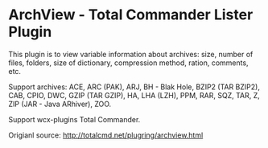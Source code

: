 # ArchView - Total Commander Lister Plugin

This plugin is to view variable information about archives: size, number of files, folders, size of dictionary, compression method, ration, comments, etc.

Support archives:
ACE, ARC (PAK), ARJ, BH - Blak Hole, BZIP2 (TAR BZIP2), CAB, CPIO, DWC, GZIP (TAR GZIP), HA, LHA (LZH), PPM, RAR, SQZ, TAR, Z, ZIP (JAR - Java ARhiver), ZOO.

Support wcx-plugins Total Commander.

Origianl source: http://totalcmd.net/plugring/archview.html
